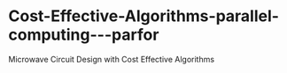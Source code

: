 # Cost-Effective-Algorithms-parallel-computing---parfor
Microwave Circuit Design with Cost Effective Algorithms
